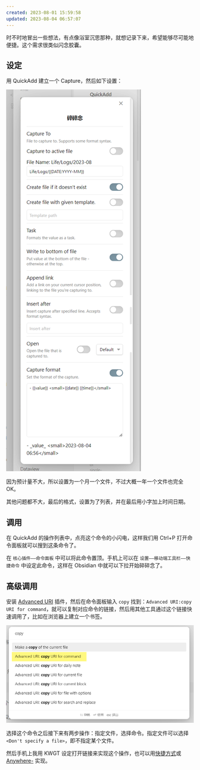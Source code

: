```yaml
---
created: 2023-08-01 15:59:58
updated: 2023-08-04 06:57:07
---
```


时不时地冒出一些想法，有点像浴室沉思那种，就想记录下来，希望能够尽可能地便捷。这个需求很类似闪念胶囊。

## 设定

用 QuickAdd 建立一个 Capture，然后如下设置：

![碎碎念设置](/src/images/碎碎念设置.png)

因为预计量不大，所以设置为一个月一个文件，不过大概一年一个文件也完全 OK。

其他问题都不大，最后的格式，设置为了列表，并在最后用小字加上时间日期。

## 调用

在 QuickAdd 的操作列表中，点亮这个命令的小闪电，这样我们用 Ctrl+P 打开命令面板就可以搜到这条命令了。

在 `核心插件——命令面板` 中可以将此命令置顶。手机上可以在 `设置——移动端工具栏——快捷命令` 中设定此命令，这样在 Obsidian 中就可以下拉开始碎碎念了。

## 高级调用

安装 [Advanced URI](https://github.com/Vinzent03/obsidian-advanced-uri) 插件，然后在命令面板输入 `copy` 找到：`Advanced URI:copy URI for command`，就可以复制对应命令的链接，然后用其他工具通过这个链接快速调用了，比如在浏览器上建立一个书签。

![复制命令URI](/src/images/复制命令URI.png)

选择这个命令之后接下来有两步操作：指定文件，选择命令。指定文件可以选择 `<Don't specify a file>`，即不指定某个文件。

然后手机上我用 KWGT 设定打开链接来实现这个操作，也可以用[快捷方式](https://kutt.appinn.com/Uu4Egk)或 [Anywhere-](https://github.com/zhaobozhen/Anywhere-) 实现。